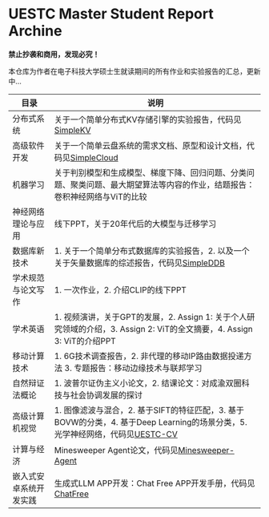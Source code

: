 # UESTC Master Student Report Archine

**禁止抄袭和商用，发现必究！**

本仓库为作者在电子科技大学硕士生就读期间的所有作业和实验报告的汇总，更新中...

| 目录          | 说明                                                                                                                                          |
| ----------- | ------------------------------------------------------------------------------------------------------------------------------------------- |
| 分布式系统       | 关于一个简单分布式KV存储引擎的实验报告，代码见[SimpleKV](https://github.com/Koorye/simple-kv)                                                                     |
| 高级软件开发      | 关于一个简单云盘系统的需求文档、原型和设计文档，代码见[SimpleCloud](https://github.com/Koorye/simple-cloud)                                                            |
| 机器学习        | 关于判别模型和生成模型、梯度下降、回归问题、分类问题、聚类问题、最大期望算法等内容的作业，结题报告：卷积神经网络与ViT的比较                                                                             |
| 神经网络理论与应用   | 线下PPT，关于20年代后的大模型与迁移学习                                                                                                                      |
| 数据库新技术      | 1. 关于一个简单分布式数据库的实验报告，2. 以及一个关于矢量数据库的综述报告，代码见[SimpleDDB](https://github.com/Koorye/SimpleDDB)                                                |
| 学术规范与论文写作   | 1. 一次作业，2. 介绍CLIP的线下PPT                                                                                                                     |
| 学术英语        | 1. 视频演讲，关于GPT的发展，2. Assign 1: 关于个人研究领域的介绍，3. Assign 2: ViT的全文摘要，4. Assign 3: ViT的介绍PPT                                                      |
| 移动计算技术      | 1. 6G技术调查报告，2. 非代理的移动IP路由数据投递方法 3. 专题报告：移动边缘技术与联邦学习                                                                                         |
| 自然辩证法概论     | 1. 波普尔证伪主义小论文，2. 结课论文：对成渝双圈科技与社会协调发展的探讨                                                                                                     |
| 高级计算机视觉     | 1. 图像滤波与混合，2. 基于SIFT的特征匹配，3. 基于BOVW的分类，4. 基于Deep Learning的场景分类，5. 光学神经网络，代码见[UESTC-CV](https://github.com/Koorye/uestc-advanced-cv-project) |
| 计算与经济       | Minesweeper Agent论文，代码见[Minesweeper-Agent](https://github.com/Koorye/Minesweeper-Agenthttps://github.com/Koorye/Minesweeper-Agent)          |
| 嵌入式安卓系统开发实践 | 生成式LLM APP开发：Chat Free APP开发手册，代码见[ChatFree](https://github.com/Koorye/ChatFree)                                                            |